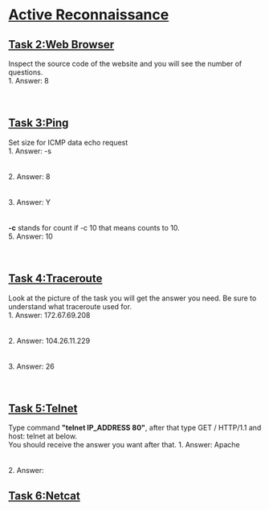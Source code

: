 <h1><ins>Active Reconnaissance</ins></h1>
<h2><ins>Task 2:Web Browser</ins></h2>
Inspect the source code of the website and you will see the number of questions.<br>
1. Answer: 8<br><br><br> 

<h2><ins>Task 3:Ping</ins></h2>
Set size for ICMP data echo request<br>
1. Answer: -s<br><br><br>
2. Answer: 8<br><br><br>
3. Answer: Y<br><br><br>
<b>-c</b> stands for count if -c 10 that means counts to 10.<br>
5. Answer: 10<br><br><br>

<h2><ins>Task 4:Traceroute</ins></h2>
Look at the picture of the task you will get the answer you need. Be sure to understand what traceroute used for.<br>
1. Answer: 172.67.69.208<br><br><br>
2. Answer: 104.26.11.229<br><br><br>
3. Answer: 26 <br><br><br>

<h2><ins>Task 5:Telnet</ins></h2>
Type command <b>"telnet IP_ADDRESS 80"</b>, after that type GET / HTTP/1.1 and host: telnet at below. <br>
You should receive the answer you want after that.
1. Answer: Apache <br><br><br>
2. Answer: 
<h2><ins>Task 6:Netcat</ins></h2>
